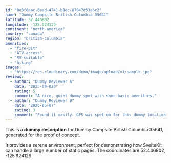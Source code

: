 ```yaml
---
id: "0e8f8aac-0ead-4741-b8ec-87047d53a6c2"
name: "Dummy Campsite British Columbia 35641"
latitude: 52.446802
longitude: -125.924129
continent: "north-america"
country: "canada"
region: "british-columbia"
amenities:
  - "fire-pit"
  - "ATV-access"
  - "RV-suitable"
  - "hiking"
images:
  - "https://res.cloudinary.com/demo/image/upload/v1/sample.jpg"
reviews:
  - author: "Dummy Reviewer A"
    date: "2025-09-020"
    rating: 5
    comment: "A nice, quiet dummy spot with some basic amenities."
  - author: "Dummy Reviewer B"
    date: "2025-05-07"
    rating: 3
    comment: "Found it easily. GPS was spot on for this dummy location."
---
```


This is a **dummy description** for Dummy Campsite British Columbia 35641, generated for the proof of concept.

It provides a serene environment, perfect for demonstrating how SvelteKit can handle a large number of static pages. The coordinates are 52.446802, -125.924129.
